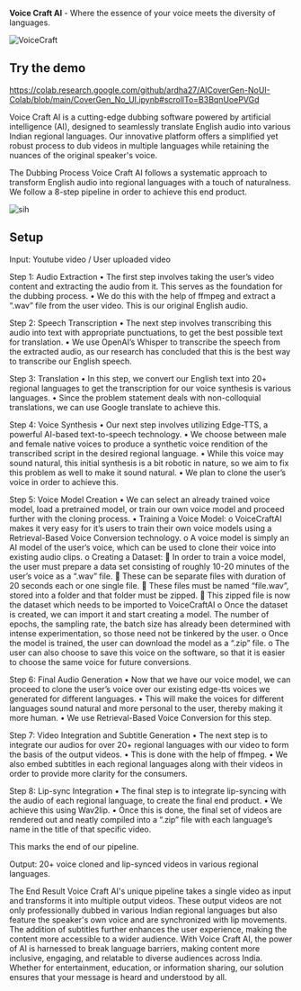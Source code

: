**Voice Craft AI** - Where the essence of your voice meets the diversity of languages.


![VoiceCraft](https://github.com/HallowSiddharth/VoiceCraftAI/assets/120928306/8e7ac6c1-5331-4f90-8a50-4bd821b49c69)



## Try the demo
https://colab.research.google.com/github/ardha27/AICoverGen-NoUI-Colab/blob/main/CoverGen_No_UI.ipynb#scrollTo=B3BqnUoePVGd

Voice Craft AI is a cutting-edge dubbing software powered by artificial intelligence (AI), designed to seamlessly translate English audio into various Indian regional languages. Our innovative platform offers a simplified yet robust process to dub videos in multiple languages while retaining the nuances of the original speaker's voice.

The Dubbing Process
Voice Craft AI follows a systematic approach to transform English audio into regional languages with a touch of naturalness. 
We follow a 8-step pipeline in order to achieve this end product.

![sih](https://github.com/HallowSiddharth/VoiceCraftAI/assets/120928306/749f2b45-d623-4049-a4dd-250313cdc4f0)

## Setup
Input: Youtube video / User uploaded video 

Step 1: Audio Extraction
•	The first step involves taking the user’s video content and extracting the audio from it. This serves as the foundation for the dubbing process.
•	We do this with the help of ffmpeg and extract a “.wav” file from the user video. This is our original English audio.

 Step 2: Speech Transcription
•	The next step involves transcribing this audio into text with appropriate punctuations, to get the best possible text for translation.
•	We use OpenAI’s Whisper to transcribe the speech from the extracted audio, as our research has concluded that this is the best way to transcribe our English speech.

Step 3: Translation
•	In this step, we convert our English text into 20+ regional languages to get the transcription for our voice synthesis is various languages.
•	Since the problem statement deals with non-colloquial translations, we can use Google translate to achieve this.

Step 4: Voice Synthesis
•	Our next step involves utilizing Edge-TTS, a powerful AI-based text-to-speech technology.
•	We choose between male and female native voices to produce a synthetic voice rendition of the transcribed script in the desired regional language.
•	While this voice may sound natural, this initial synthesis is a bit robotic in nature, so we aim to fix this problem as well to make it sound natural.
•	We plan to clone the user’s voice in order to achieve this.

Step 5: Voice Model Creation
•	We can select an already trained voice model, load a pretrained model, or train our own voice model and proceed further with the cloning process.
•	Training a Voice Model:
o	VoiceCraftAI makes it very easy for it’s users to train their own voice models using a Retrieval-Based Voice Conversion technology.
o	A voice model is simply an AI model of the user’s voice, which can be used to clone their voice into existing audio clips.
o	Creating a Dataset:
	In order to train a voice model, the user must prepare a data set consisting of roughly 10-20 minutes of the user’s voice as a “.wav” file.
	These can be separate files with duration of 20 seconds each or one single file.
	These files must be named “file<number>.wav”, stored into a folder and that folder must be zipped.
	This zipped file is now the dataset which needs to be imported to VoiceCraftAI
o	Once the dataset is created, we can import it and start creating a model. The number of epochs, the sampling rate, the batch size has already been determined with intense experimentation, so those need not be tinkered by the user.
o	Once the model is trained, the user can download the model as a “.zip” file.
o	The user can also choose to save this voice on the software, so that it is easier to choose the same voice for future conversions.



Step 6: Final Audio Generation
•	Now that we have our voice model, we can proceed to clone the user’s voice over our existing edge-tts voices we generated for different languages.
•	This will make the voices for different languages sound natural and more personal to the user, thereby making it more human.
•	We use Retrieval-Based Voice Conversion for this step.

Step 7: Video Integration and Subtitle Generation
•	The next step is to integrate our audios for over 20+ regional languages with our video to form the basis of the output videos.
•	This is done with the help of ffmpeg.
•	We also embed subtitles in each regional languages along with their videos in order to provide more clarity for the consumers.

Step 8: Lip-sync Integration
•	The final step is to integrate lip-syncing with the audio of each regional language, to create the final end product. 
•	We achieve this using Wav2lip.
•	Once this is done, the final set of videos are rendered out and neatly compiled into a “.zip” file with each language’s name in the title of that specific video.

This marks the end of our pipeline.

Output: 20+ voice cloned and lip-synced videos in various regional languages.








The End Result
Voice Craft AI's unique pipeline takes a single video as input and transforms it into multiple output videos. These output videos are not only professionally dubbed in various Indian regional languages but also feature the speaker's own voice and are synchronized with lip movements. The addition of subtitles further enhances the user experience, making the content more accessible to a wider audience.
With Voice Craft AI, the power of AI is harnessed to break language barriers, making content more inclusive, engaging, and relatable to diverse audiences across India. Whether for entertainment, education, or information sharing, our solution ensures that your message is heard and understood by all.





						
